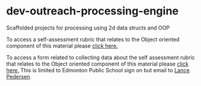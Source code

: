 # dev-outreach-processing-engine
Scaffolded projects for processing using 2d data structs and OOP

To access a self-assessment rubric that relates to the Object oriented component of this material please [click here.]( https://docs.google.com/document/d/1Kj4b-B-NMkSBH66kbJZorhp-MEvTGybxJxiRs1b4vaY/edit?usp=sharing)

To access a form related to collecting data about the self assessment rubric that relates to the Object oriented component of this material please [click here.]( https://goo.gl/forms/FQBIj37IU9oYzpdk1) This is limited to Edmonton Public School sign on but email to [Lance Pedersen](mailto:lance.pedersen@epsb.ca?Subject=OOP%20Assessment) 

